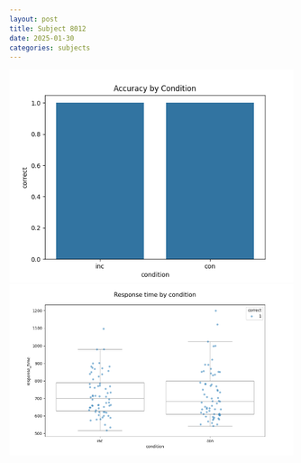 ```yaml
---
layout: post
title: Subject 8012
date: 2025-01-30
categories: subjects
---
```


![](data/8012/run-14/8012_NF_acc.png)
![](data/8012/run-14/8012_NF_rt.png)
